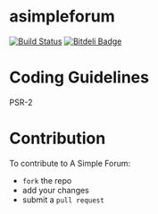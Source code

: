 asimpleforum
=
[![Build Status](https://travis-ci.org/cjmarkham/asimpleforum.png?branch=master)](https://travis-ci.org/cjmarkham/asimpleforum)
[![Bitdeli Badge](https://d2weczhvl823v0.cloudfront.net/cjmarkham/asimpleforum/trend.png)](https://bitdeli.com/free "Bitdeli Badge")

Coding Guidelines
= 

PSR-2

Contribution
=

To contribute to A Simple Forum:

- `fork` the repo
- add your changes
- submit a `pull request`
